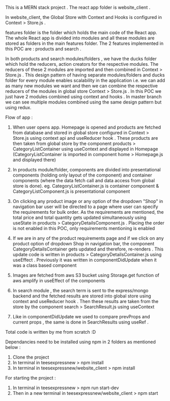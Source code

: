 This is a MERN stack project . The react app folder is website_client .

In website_client, the Global Store with Context and Hooks is configured in Context > Store.js .

features folder is the folder which holds the main code of the React app. The whole React app is divided into modules and all these modules are stored as folders in the main features folder. The 2 features implemented in this POC are : products and search .

In both products and search modules/folders , we have the ducks folder which hold the reducers, action creators for the respective modules. The reducers of these 2 modules are imported and then combined in Context > Store.js . This design pattern of having separate modules/folders and ducks folder for every module enables scalability in the application i.e. we can add as many new modules we want and then we can combine the respective reducers of the modules in global store Context > Store.js . In this POC we just have 2 modules combined using context and hooks . In master branch we can see multiple modules combined using the same design pattern but using redux.

Flow of app :

1. When user opens app. Homepage is opened and products are fetched from database and stored in global store configured in Context > Store.js using context api and useReducer hook . These products are then taken from global store by the component products > CategoryListContainer using useContext and displayed in Homepage (CategoryListContainer is imported in component home > Homepage.js and displayed there)

2. In products module/folder, components are divided into presentational components (holding only layout of the component) and container components (where the data fetch call and data access from global store is done). eg. CategoryListContainer.js is container component & CategoryListComponent.js is presentational component

3. On clicking any product image or any option of the dropdown "Shop" in navigation bar user will be directed to a page where user can specify the requirements for bulk order. As the requirements are mentioned, the total price and total quantity gets updated simultaneously using useState in products > CategoryDetailsComponent.js . Placing the order is not enabled in this POC, only requirements mentioning is enabled

4. If we are in any of the product requirements page and if we click on any product option of dropdown Shop in navigation bar, the component CategoryDetailsContainer gets updated and therefore, re-renders . This update code is written in products > CategoryDetailsContainer.js using useEffect . Previously it was written in componentDidUpdate when it was a class based component

5. Images are fetched from aws S3 bucket using Storage.get function of aws amplify in useEffect of the components

6. In search module , the search term is sent to the express/mongo backend and the fetched results are stored into global store using context and useReducer hook . Then these results are taken from the store by the component search > SearchResult.js using useContext

7. Like in componentDidUpdate we used to compare prevProps and current props , the same is done in SearchResults using useRef .

Total code is written by me from scratch :D

Dependancies need to be installed using npm in 2 folders as mentioned below :

1. Clone the project
2. In terminal in teesexpressnew > npm install
3. In terminal in teesexpressnew/website_client > npm install

For starting the project :

1. In terminal in teesexpressnew > npm run start-dev
2. Then in a new terminal in teesexpressnew/website_client > npm start
